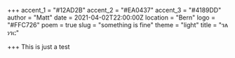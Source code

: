 +++
accent_1 = "#12AD2B"
accent_2 = "#EA0437"
accent_3 = "#4189DD"
author = "Matt"
date = 2021-04-02T22:00:00Z
location = "Bern"
logo = "#FFC726"
poem = true
slug = "something is fine"
theme = "light"
title = "ገለ ነገር"

+++
This is just a test